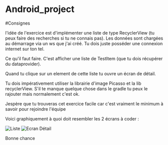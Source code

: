 # Android_project
#Consignes

l'idée de l'exercice est d'implémenter une liste de type RecyclerView (tu peux faire des recherches si tu ne connais pas).
Les données sont chargées au démarrage via un ws que j'ai créé. Tu dois juste posséder une connexion internet sur ton tel.

Ce qu'il faut faire. C'est afficher une liste de TestItem (que tu dois récupérer du dataprovider). 

Quand tu clique sur un element de cette liste tu ouvre un écran de détail.

Tu dois impérativement utiliser la librairie d'image Picasso et la lib recyclerView. 
S'il te manque quelque chose dans le gradle tu peux le rajouter mais normalement c'est ok.

Jespère que tu trouveras cet exercice facile car c'est vraiment le minimum à savoir pour rejoindre l'équipe

Voici graphiquement à quoi doit resembler les 2 écrans à coder :

![Liste](http://40.media.tumblr.com/e1b89278825e5385590e78ebd8e79f64/tumblr_o1zgauZ7pT1r2wjwko6_500.png)
![Ecran Détail](http://40.media.tumblr.com/6621f1a0abd2bc839e7a90d7f7bd2791/tumblr_o1zgauZ7pT1r2wjwko5_500.png)

Bonne chance
